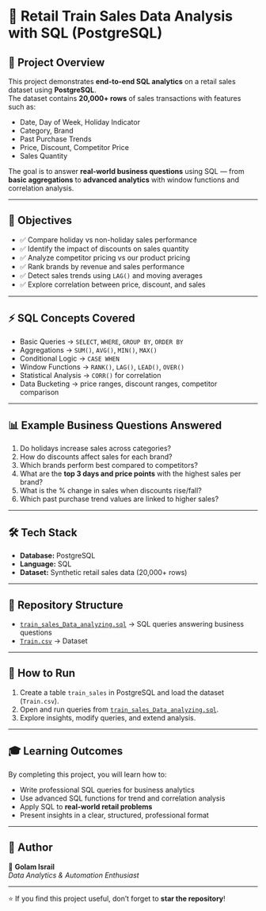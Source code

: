 # 🛒 Retail Train Sales Data Analysis with SQL (PostgreSQL)

## 📖 Project Overview
This project demonstrates **end-to-end SQL analytics** on a retail sales dataset using **PostgreSQL**.  
The dataset contains **20,000+ rows** of sales transactions with features such as:  

- Date, Day of Week, Holiday Indicator  
- Category, Brand  
- Past Purchase Trends  
- Price, Discount, Competitor Price  
- Sales Quantity  

The goal is to answer **real-world business questions** using SQL — from **basic aggregations** to **advanced analytics** with window functions and correlation analysis.  

---

## 🎯 Objectives
- ✅ Compare holiday vs non-holiday sales performance  
- ✅ Identify the impact of discounts on sales quantity  
- ✅ Analyze competitor pricing vs our product pricing  
- ✅ Rank brands by revenue and sales performance  
- ✅ Detect sales trends using `LAG()` and moving averages  
- ✅ Explore correlation between price, discount, and sales  

---

## ⚡ SQL Concepts Covered
- Basic Queries → `SELECT`, `WHERE`, `GROUP BY`, `ORDER BY`  
- Aggregations → `SUM()`, `AVG()`, `MIN()`, `MAX()`  
- Conditional Logic → `CASE WHEN`  
- Window Functions → `RANK()`, `LAG()`, `LEAD()`, `OVER()`  
- Statistical Analysis → `CORR()` for correlation  
- Data Bucketing → price ranges, discount ranges, competitor comparison  

---

## 📊 Example Business Questions Answered
1. Do holidays increase sales across categories?  
2. How do discounts affect sales for each brand?  
3. Which brands perform best compared to competitors?  
4. What are the **top 3 days and price points** with the highest sales per brand?  
5. What is the % change in sales when discounts rise/fall?  
6. Which past purchase trend values are linked to higher sales?  

---

## 🛠️ Tech Stack
- **Database:** PostgreSQL  
- **Language:** SQL  
- **Dataset:** Synthetic retail sales data (20,000+ rows)  

---

## 📂 Repository Structure
- [`train_sales_Data_analyzing.sql`](./train_sales_Data_analyzing.sql) → SQL queries answering business questions  
- [`Train.csv`](./Train.csv) → Dataset  

---

## 🚀 How to Run
1. Create a table `train_sales` in PostgreSQL and load the dataset (`Train.csv`).  
2. Open and run queries from [`train_sales_Data_analyzing.sql`](./train_sales_Data_analyzing.sql).  
3. Explore insights, modify queries, and extend analysis.  

---

## 🎓 Learning Outcomes
By completing this project, you will learn how to:  
- Write professional SQL queries for business analytics  
- Use advanced SQL functions for trend and correlation analysis  
- Apply SQL to **real-world retail problems**  
- Present insights in a clear, structured, professional format  

---

## 📌 Author
👤 **Golam Israil**  
_Data Analytics & Automation Enthusiast_  

---

⭐ If you find this project useful, don’t forget to **star the repository**!
